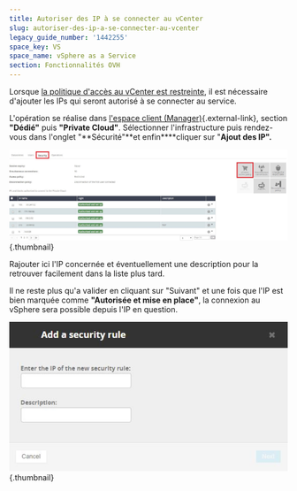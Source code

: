 ```yaml
---
title: Autoriser des IP à se connecter au vCenter
slug: autoriser-des-ip-a-se-connecter-au-vcenter
legacy_guide_number: '1442255'
space_key: VS
space_name: vSphere as a Service
section: Fonctionnalités OVH
---
```


Lorsque [la politique d'accès au vCenter est restreinte]({legacy}1442246), il est nécessaire d'ajouter les IPs qui seront autorisé à se connecter au service.

L'opération se réalise dans [l'espace client (Manager)](https://www.ovh.com/manager){.external-link}, section **"Dédié"** puis **"Private Cloud"**. Sélectionner l'infrastructure puis rendez-vous dans l'onglet "**Sécurité"**et enfin****cliquer sur "**Ajout des IP".**

![](images/restrictIP.JPG){.thumbnail}

Rajouter ici l'IP concernée et éventuellement une description pour la retrouver facilement dans la liste plus tard.

Il ne reste plus qu'a valider en cliquant sur "Suivant" et une fois que l'IP est bien marquée comme **"Autorisée et mise en place"**, la connexion au vSphere sera possible depuis l'IP en question.

![](images/restrictIP2.JPG){.thumbnail}
